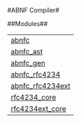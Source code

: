 

#ABNF Compiler#


##Modules##


<table width="100%" border="0" summary="list of modules">
<tr><td><a href="https://github.com/norton/abnfc/blob/master/doc/abnfc.md" class="module">abnfc</a></td></tr>
<tr><td><a href="https://github.com/norton/abnfc/blob/master/doc/abnfc_ast.md" class="module">abnfc_ast</a></td></tr>
<tr><td><a href="https://github.com/norton/abnfc/blob/master/doc/abnfc_gen.md" class="module">abnfc_gen</a></td></tr>
<tr><td><a href="https://github.com/norton/abnfc/blob/master/doc/abnfc_rfc4234.md" class="module">abnfc_rfc4234</a></td></tr>
<tr><td><a href="https://github.com/norton/abnfc/blob/master/doc/abnfc_rfc4234ext.md" class="module">abnfc_rfc4234ext</a></td></tr>
<tr><td><a href="https://github.com/norton/abnfc/blob/master/doc/rfc4234_core.md" class="module">rfc4234_core</a></td></tr>
<tr><td><a href="https://github.com/norton/abnfc/blob/master/doc/rfc4234ext_core.md" class="module">rfc4234ext_core</a></td></tr></table>

